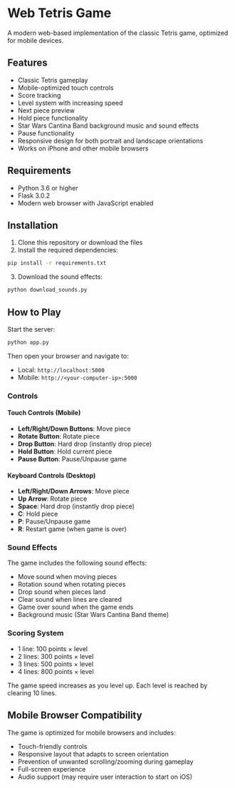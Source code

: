 # Web Tetris Game

A modern web-based implementation of the classic Tetris game, optimized for mobile devices.

## Features

- Classic Tetris gameplay
- Mobile-optimized touch controls
- Score tracking
- Level system with increasing speed
- Next piece preview
- Hold piece functionality
- Star Wars Cantina Band background music and sound effects
- Pause functionality
- Responsive design for both portrait and landscape orientations
- Works on iPhone and other mobile browsers

## Requirements

- Python 3.6 or higher
- Flask 3.0.2
- Modern web browser with JavaScript enabled

## Installation

1. Clone this repository or download the files
2. Install the required dependencies:
```bash
pip install -r requirements.txt
```
3. Download the sound effects:
```bash
python download_sounds.py
```

## How to Play

Start the server:
```bash
python app.py
```

Then open your browser and navigate to:
- Local: `http://localhost:5000`
- Mobile: `http://<your-computer-ip>:5000`

### Controls

#### Touch Controls (Mobile)
- **Left/Right/Down Buttons**: Move piece
- **Rotate Button**: Rotate piece
- **Drop Button**: Hard drop (instantly drop piece)
- **Hold Button**: Hold current piece
- **Pause Button**: Pause/Unpause game

#### Keyboard Controls (Desktop)
- **Left/Right/Down Arrows**: Move piece
- **Up Arrow**: Rotate piece
- **Space**: Hard drop (instantly drop piece)
- **C**: Hold piece
- **P**: Pause/Unpause game
- **R**: Restart game (when game is over)

### Sound Effects

The game includes the following sound effects:
- Move sound when moving pieces
- Rotation sound when rotating pieces
- Drop sound when pieces land
- Clear sound when lines are cleared
- Game over sound when the game ends
- Background music (Star Wars Cantina Band theme)

### Scoring System

- 1 line: 100 points × level
- 2 lines: 300 points × level
- 3 lines: 500 points × level
- 4 lines: 800 points × level

The game speed increases as you level up. Each level is reached by clearing 10 lines.

## Mobile Browser Compatibility

The game is optimized for mobile browsers and includes:
- Touch-friendly controls
- Responsive layout that adapts to screen orientation
- Prevention of unwanted scrolling/zooming during gameplay
- Full-screen experience
- Audio support (may require user interaction to start on iOS) 